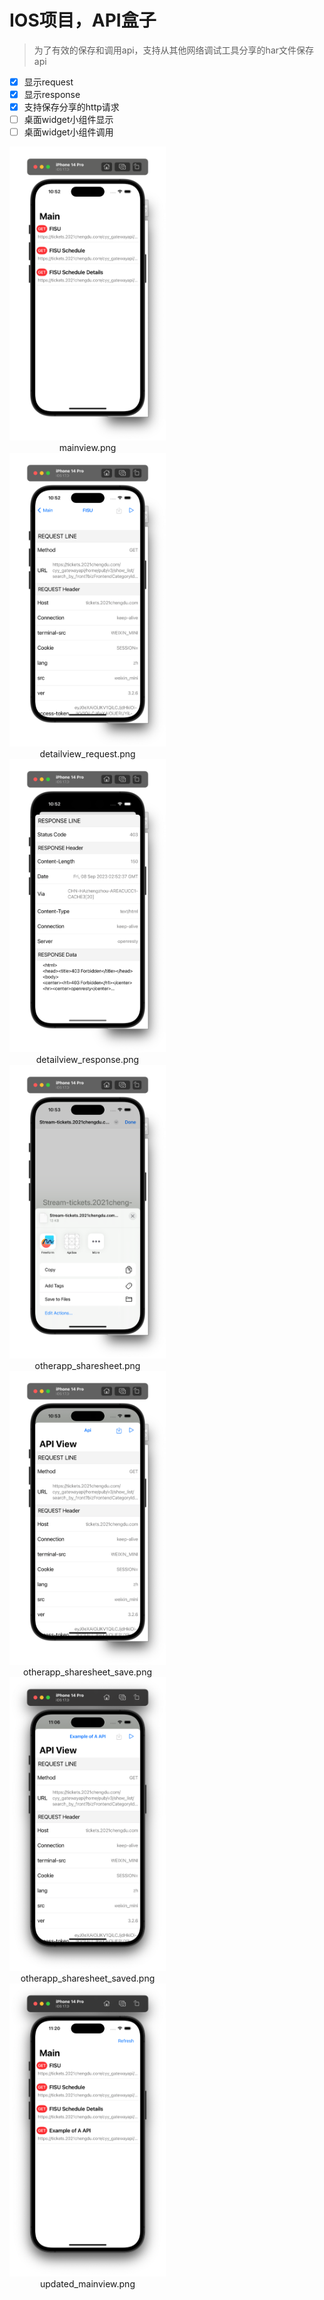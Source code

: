 # IOS项目，API盒子
> 为了有效的保存和调用api，支持从其他网络调试工具分享的har文件保存api

- [x] 显示request
- [x] 显示response
- [x] 支持保存分享的http请求
- [ ] 桌面widget小组件显示
- [ ] 桌面widget小组件调用

<div style="display: inline-block; text-align: center; margin-right: 10px;">
  <img src="assets/mainview.png" width="100" />
  <br>
  <span>mainview.png</span>
</div>
<div style="display: inline-block; text-align: center; margin-right: 10px;">
  <img src="assets/detailview_request.png" width="100" />
  <br>
  <span>detailview_request.png</span>
</div>
<div style="display: inline-block; text-align: center; margin-right: 10px;">
  <img src="assets/detailview_response.png" width="100" />
  <br>
  <span>detailview_response.png</span>
</div>
<div style="display: inline-block; text-align: center; margin-right: 10px;">
  <img src="assets/otherapp_sharesheet.png" width="100" />
  <br>
  <span>otherapp_sharesheet.png</span>
</div>
<div style="display: inline-block; text-align: center; margin-right: 10px;">
  <img src="assets/otherapp_sharesheet_save.png" width="100" />
  <br>
  <span>otherapp_sharesheet_save.png</span>
</div>
<div style="display: inline-block; text-align: center; margin-right: 10px;">
  <img src="assets/otherapp_sharesheet_saved.png" width="100" />
  <br>
  <span>otherapp_sharesheet_saved.png</span>
</div>
<div style="display: inline-block; text-align: center;">
  <img src="assets/updated_mainview.png" width="100" />
  <br>
  <span>updated_mainview.png</span>
</div>



<style type="text/css">
  img {
    width: 250px;
  }
</style>